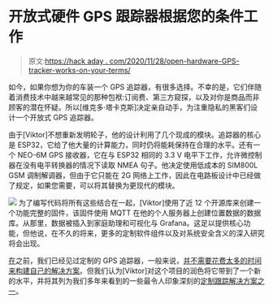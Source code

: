 # 开放式硬件 GPS 跟踪器根据您的条件工作

> 原文:[https://hack aday . com/2020/11/28/open-hardware-GPS-tracker-works-on-your-terms/](https://hackaday.com/2020/11/28/open-hardware-gps-tracker-works-on-your-terms/)

如今，如果你想为你的车装一个 GPS 追踪器，有很多选择。不幸的是，它们伴随着消费技术中越来越常见的那种包袱:订阅费、第三方窥探，以及对你是商品而非顾客的潜在怀疑。所以[维克多·塔卡克斯]决定亲自动手，为注重隐私的黑客们设计一个开放式 GPS 追踪器。

由于[Viktor]不想重新发明轮子，他的设计利用了几个现成的模块。追踪器的核心是 ESP32，它给了他大量的计算能力，同时仍将能耗保持在合理的水平。还有一个 NEO-6M GPS 接收器，它在与 ESP32 相同的 3.3 V 电平下工作，允许微控制器在没有电平转换器的情况下读取 NMEA 句子。他决定使用低成本的 SIM800L GSM 调制解调器，但由于它只能在 2G 网络上工作，因此在电路板设计中已经做了规定，如果您需要，可以将其替换为更现代的模块。

[![](../Images/bb3067346186ad9763f8c7421b9e0ccb.png)](https://hackaday.com/wp-content/uploads/2020/11/opentrack_detail.jpg) 为了编写代码将所有这些结合在一起，[Viktor]使用了近 12 个开源库来创建一个功能完整的固件，该固件使用 MQTT 在他的个人服务器上创建位置数据的数据库。从那里，数据被插入到家庭助理和可视化与 Grafana。这足以提供核心功能，但他说，在不久的将来，更多的定制软件组件以及对系统安全含义的深入研究将会出现。

[在](https://hackaday.com/2017/05/19/a-simple-diy-gps-tracker/)之前，我们已经见过定制的 GPS 追踪器，一般来说，[并不需要花费太多的时间来构建自己的解决方案](https://hackaday.com/2017/05/19/a-simple-diy-gps-tracker/)。但我们认为[Viktor]对这个项目的润色将它带到了一个新的水平，并将其列为我们多年来看到的一些最令人印象深刻的[定制跟踪解决方案之一](https://hackaday.com/2016/11/19/barely-there-gsm-gps-tracker/)。